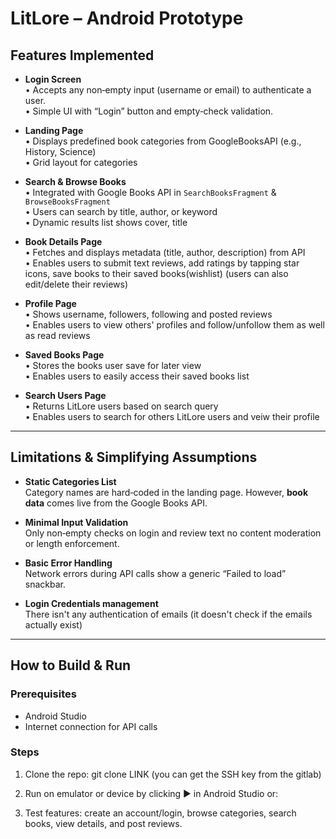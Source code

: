 
# LitLore – Android Prototype

## Features Implemented

- **Login Screen**  
  • Accepts any non‑empty input (username or email) to authenticate a user.  
  • Simple UI with “Login” button and empty‑check validation.

- **Landing Page**  
  • Displays predefined book categories from GoogleBooksAPI (e.g., History, Science)  
  • Grid layout for categories

- **Search & Browse Books**  
  • Integrated with Google Books API in `SearchBooksFragment` & `BrowseBooksFragment`  
  • Users can search by title, author, or keyword  
  • Dynamic results list shows cover, title

- **Book Details Page**  
  • Fetches and displays metadata (title, author, description) from API  
  • Enables users to submit text reviews, add ratings by tapping star icons, save books to their saved books(wishlist) (users can also edit/delete their reviews)
  
- **Profile Page**  
  • Shows username, followers, following and posted reviews     
  • Enables users to view others' profiles and follow/unfollow them as well as read reviews

- **Saved Books Page**  
  • Stores the books user save for later view     
  • Enables users to easily access their saved books list 

- **Search Users Page**  
  • Returns LitLore users based on search query   
  • Enables users to search for others LitLore users and veiw their profile

---
## Limitations & Simplifying Assumptions


- **Static Categories List**  
  Category names are hard‑coded in the landing page. 
  However, **book data** comes live from the Google Books API.

- **Minimal Input Validation**  
  Only non‑empty checks on login and review text
  no content moderation or length enforcement.

- **Basic Error Handling**  
  Network errors during API calls show a generic “Failed to load” snackbar.

- **Login Credentials management**  
  There isn't any authentication of emails (it doesn't check if the emails actually exist) 


---
## How to Build & Run

### Prerequisites
- Android Studio
- Internet connection for API calls

### Steps
1. Clone the repo:
   git clone LINK (you can get the SSH key from the gitlab)

2. Run on emulator or device by clicking ▶️ in Android Studio or:

3. Test features: create an account/login, browse categories, search books, view details, and post reviews.



